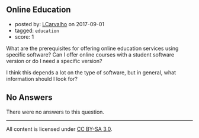 ## Online Education

- posted by: [LCarvalho](https://stackexchange.com/users/7885118/lcarvalho) on 2017-09-01
- tagged: `education`
- score: 1

What are the prerequisites for offering online education services using specific software? Can I offer online courses with a student software version or do I need a specific version?

I think this depends a lot on the type of software, but in general, what information should I look for?

## No Answers

There were no answers to this question.


---

All content is licensed under [CC BY-SA 3.0](https://creativecommons.org/licenses/by-sa/3.0/).
